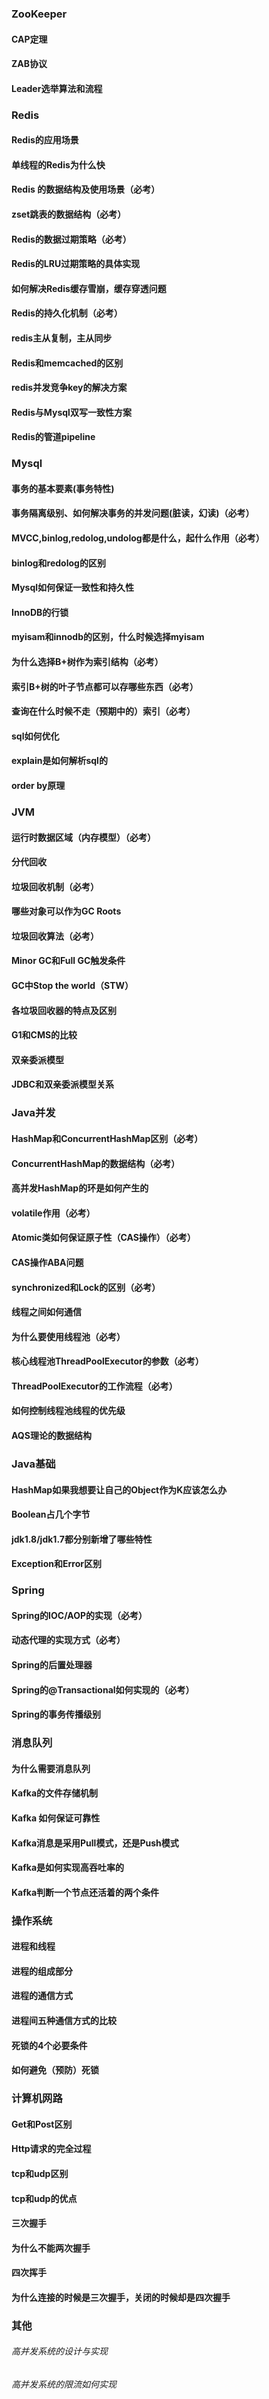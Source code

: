 ### ZooKeeper

#### CAP定理

#### ZAB协议

#### Leader选举算法和流程



### Redis

#### Redis的应用场景

#### 单线程的Redis为什么快

#### Redis 的数据结构及使用场景（必考）

#### zset跳表的数据结构（必考）

#### Redis的数据过期策略（必考）

#### Redis的LRU过期策略的具体实现

#### 如何解决Redis缓存雪崩，缓存穿透问题

#### Redis的持久化机制（必考）

#### redis主从复制，主从同步

#### Redis和memcached的区别

#### redis并发竞争key的解决方案

#### Redis与Mysql双写一致性方案

#### Redis的管道pipeline



### Mysql

#### 事务的基本要素(事务特性)

#### 事务隔离级别、如何解决事务的并发问题(脏读，幻读)（必考）

#### MVCC,binlog,redolog,undolog都是什么，起什么作用（必考）

#### binlog和redolog的区别

#### Mysql如何保证一致性和持久性

#### InnoDB的行锁

#### myisam和innodb的区别，什么时候选择myisam

#### 为什么选择B+树作为索引结构（必考）

#### 索引B+树的叶子节点都可以存哪些东西（必考）

#### 查询在什么时候不走（预期中的）索引（必考）

#### sql如何优化

#### explain是如何解析sql的

#### order by原理



### JVM

#### 运行时数据区域（内存模型）（必考）

#### 分代回收

#### 垃圾回收机制（必考）

#### 哪些对象可以作为GC Roots

#### 垃圾回收算法（必考）

#### Minor GC和Full GC触发条件

#### GC中Stop the world（STW）

#### 各垃圾回收器的特点及区别

#### G1和CMS的比较

#### 双亲委派模型

#### JDBC和双亲委派模型关系



### Java并发

#### HashMap和ConcurrentHashMap区别（必考）

#### ConcurrentHashMap的数据结构（必考）

#### 高并发HashMap的环是如何产生的

#### volatile作用（必考）

#### Atomic类如何保证原子性（CAS操作）（必考）

#### CAS操作ABA问题

#### synchronized和Lock的区别（必考）

#### 线程之间如何通信

#### 为什么要使用线程池（必考）

#### 核心线程池ThreadPoolExecutor的参数（必考）

#### ThreadPoolExecutor的工作流程（必考）

#### 如何控制线程池线程的优先级

#### AQS理论的数据结构



### Java基础

#### HashMap如果我想要让自己的Object作为K应该怎么办

#### Boolean占几个字节

#### jdk1.8/jdk1.7都分别新增了哪些特性

#### Exception和Error区别

### Spring

#### Spring的IOC/AOP的实现（必考）

#### 动态代理的实现方式（必考）

#### Spring的后置处理器

#### Spring的@Transactional如何实现的（必考）

#### Spring的事务传播级别



### 消息队列

#### 为什么需要消息队列

#### Kafka的文件存储机制

#### Kafka 如何保证可靠性

#### Kafka消息是采用Pull模式，还是Push模式

#### Kafka是如何实现高吞吐率的

#### Kafka判断一个节点还活着的两个条件

### 操作系统

#### 进程和线程

#### 进程的组成部分

#### 进程的通信方式

#### 进程间五种通信方式的比较

#### 死锁的4个必要条件

#### 如何避免（预防）死锁



### 计算机网路

#### Get和Post区别

#### Http请求的完全过程

#### tcp和udp区别

#### tcp和udp的优点

#### 三次握手

#### 为什么不能两次握手

#### 四次挥手

#### 为什么连接的时候是三次握手，关闭的时候却是四次握手



### 其他

###### 高并发系统的设计与实现


###### 高并发系统的限流如何实现

